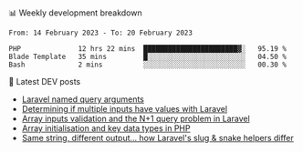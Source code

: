 📊 Weekly development breakdown
<!--START_SECTION:waka-->

```text
From: 14 February 2023 - To: 20 February 2023

PHP              12 hrs 22 mins  ███████████████████████▓░   95.19 %
Blade Template   35 mins         █░░░░░░░░░░░░░░░░░░░░░░░░   04.50 %
Bash             2 mins          ░░░░░░░░░░░░░░░░░░░░░░░░░   00.30 %
```

<!--END_SECTION:waka-->

📕 Latest DEV posts
<!-- BLOG-POST-LIST:START -->
- [Laravel named query arguments](https://dev.to/michaelvickersuk/laravel-named-query-arguments-28kd)
- [Determining if multiple inputs have values with Laravel](https://dev.to/michaelvickersuk/determining-if-multiple-inputs-have-values-with-laravel-km6)
- [Array inputs validation and the N+1 query problem in Laravel](https://dev.to/michaelvickersuk/array-inputs-validation-and-the-n1-query-problem-in-laravel-2agb)
- [Array initialisation and key data types in PHP](https://dev.to/michaelvickersuk/array-initialisation-and-key-data-types-in-php-1e5b)
- [Same string, different output... how Laravel&#39;s slug &amp; snake helpers differ](https://dev.to/michaelvickersuk/same-string-different-output-how-laravels-slug-snake-helpers-differ-1ccj)
<!-- BLOG-POST-LIST:END -->
